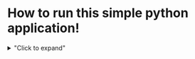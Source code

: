 # How to run this simple python application!

<details>
<summary>"Click to expand"</summary>
1. Install **Python 3** using this link https://www.python.org/downloads/  
2. Install **pip3** - **sudo apt install python-pip**
  
</details>
